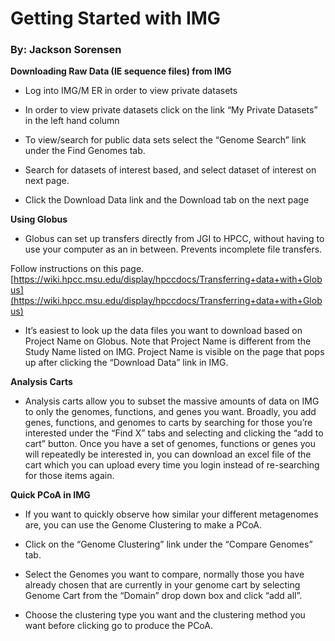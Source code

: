 # Getting Started with IMG
### By: Jackson Sorensen

__Downloading Raw Data (IE sequence files) from IMG__

* Log into IMG/M ER in order to view private datasets

* In order to view private datasets click on the link “My Private Datasets” in the left hand column

* To view/search for public data sets select the “Genome Search” link under the Find Genomes tab. 

* Search for datasets of interest based, and select dataset of interest on next page. 

* Click the Download Data link and the Download tab on the next page


__Using Globus__

* Globus can set up transfers directly from JGI to HPCC, without having to use your computer as an in between. Prevents incomplete file transfers. 

Follow instructions on this page. [https://wiki.hpcc.msu.edu/display/hpccdocs/Transferring+data+with+Globus](https://wiki.hpcc.msu.edu/display/hpccdocs/Transferring+data+with+Globus)

* It’s easiest to look up the data files you want to download based on Project Name on Globus.  Note that Project Name is different from the Study Name listed on IMG. Project Name is visible on the page that pops up after clicking the “Download Data” link in IMG. 


__Analysis Carts__

* Analysis carts allow you to subset the massive amounts of data on IMG to only the genomes, functions, and genes you want. Broadly, you add genes, functions, and genomes to carts by searching for those you’re interested under the “Find X” tabs and selecting and clicking the “add to cart” button. Once you have a set of genomes, functions or genes you will repeatedly be interested in, you can download an excel file of the cart which you can upload every time you login instead of re-searching for those items again.

 

__Quick PCoA in IMG__

* If you want to quickly observe how similar your different metagenomes are, you can use the Genome Clustering to make a PCoA. 

* Click on the “Genome Clustering” link under the “Compare Genomes” tab. 

* Select the Genomes you want to compare, normally those you have already chosen that are currently in your genome cart by selecting Genome Cart from the “Domain” drop down box and click “add all”.

* Choose the clustering type you want and the clustering method you want before clicking go to produce the PCoA. 
